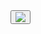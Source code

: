 <div>
 <button onclick="regen()">
  <img src="{{site.baseurl}}/images/wheele.jpg" id="wheel">
 </button>
</div>


<script>
 // const image = document.getElementById('wheel');
 // image.animate({
 // rotation: 90,
 // duration: 1000
// });
</script>

<script>
    const image = document.getElementById('wheel');
    image.addEventListener('click', () => {
    var rando;
    rando = Math.floor(Math.random()*3);
    if (rando == 0)
    {
      image.src = "{{site.baseurl}}/images/hat.png";
    } else if (rando == 1)
    {
      image.src = "{{site.baseurl}}/images/shirt.jpg";
    } else {
      image.src = "{{site.baseurl}}/images/bottle.jpg";
    }
   setTimeout(function() {
   image.src = "{{site.baseurl}}/images/wheele.jpg";
}, 3000);
  });
</script>
